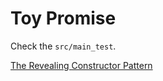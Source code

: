 # Toy Promise

Check the `src/main_test`.

[The Revealing Constructor Pattern](https://blog.domenic.me/the-revealing-constructor-pattern/)
